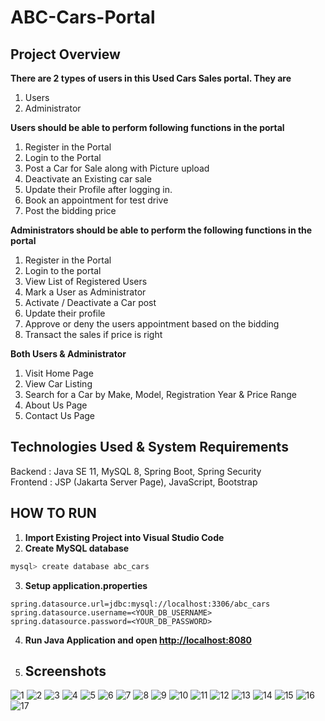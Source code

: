 # ABC-Cars-Portal

## Project Overview

**There are 2 types of users in this Used Cars Sales portal. They are**

1.  Users
2.  Administrator

**Users should be able to perform following functions in the portal**

1.  Register in the Portal
2.  Login to the Portal
3.  Post a Car for Sale along with Picture upload
4.  Deactivate an Existing car sale
5.  Update their Profile after logging in.
6.  Book an appointment for test drive
7.  Post the bidding price

**Administrators should be able to perform the following functions in the
portal**

1.  Register in the Portal
2.  Login to the portal
3.  View List of Registered Users
4.  Mark a User as Administrator
5.  Activate / Deactivate a Car post
6.  Update their profile
7.  Approve or deny the users appointment based on the bidding
8.  Transact the sales if price is right

**Both Users & Administrator**

1.  Visit Home Page
2.  View Car Listing
3.  Search for a Car by Make, Model, Registration Year & Price Range
4.  About Us Page
5.  Contact Us Page

## Technologies Used & System Requirements

Backend : Java SE 11, MySQL 8, Spring Boot, Spring Security <br/>
Frontend : JSP (Jakarta Server Page), JavaScript, Bootstrap <br/>

## HOW TO RUN

1. **Import Existing Project into Visual Studio Code** <br/>
2. **Create MySQL database**

```bash
mysql> create database abc_cars
```

3. **Setup application.properties**

```properties
spring.datasource.url=jdbc:mysql://localhost:3306/abc_cars
spring.datasource.username=<YOUR_DB_USERNAME>
spring.datasource.password=<YOUR_DB_PASSWORD>
```

4. **Run Java Application and open [http://localhost:8080](http://localhost:8080)**

5. ## Screenshots

![1](https://github.com/Chathu-Jayarathna/Lithan-Projects/assets/124165734/17c14b61-7194-49d7-97ef-5bd696c3390c)
![2](https://github.com/Chathu-Jayarathna/Lithan-Projects/assets/124165734/fc57fc38-23f1-48ce-b1a5-c3c3cd204717)
![3](https://github.com/Chathu-Jayarathna/Lithan-Projects/assets/124165734/a6c2dd4e-3f17-4227-8653-eac5edb28e67)
![4](https://github.com/Chathu-Jayarathna/Lithan-Projects/assets/124165734/471c0a13-46b1-4cae-ba9d-65c55d54a8f5)
![5](https://github.com/Chathu-Jayarathna/Lithan-Projects/assets/124165734/98324d51-b836-4f6a-a254-59cc1f4de09f)
![6](https://github.com/Chathu-Jayarathna/Lithan-Projects/assets/124165734/eb796763-56a6-4a66-984b-324a8d8c5145)
![7](https://github.com/Chathu-Jayarathna/Lithan-Projects/assets/124165734/50f255ad-0b14-42cb-85e3-5f019428b997)
![8](https://github.com/Chathu-Jayarathna/Lithan-Projects/assets/124165734/c820eed5-e182-4b99-a4b9-f20d4f8bb86e)
![9](https://github.com/Chathu-Jayarathna/Lithan-Projects/assets/124165734/a28942fa-c6f8-4334-b469-2d8ee2f026a5)
![10](https://github.com/Chathu-Jayarathna/Lithan-Projects/assets/124165734/6c07b41d-6956-4d09-83cb-1d00331f38c0)
![11](https://github.com/Chathu-Jayarathna/Lithan-Projects/assets/124165734/3a9231d5-6475-45b9-bb44-e4fab8b83652)
![12](https://github.com/Chathu-Jayarathna/Lithan-Projects/assets/124165734/b3e85f16-669f-4125-a0c1-8c38ce6229ca)
![13](https://github.com/Chathu-Jayarathna/Lithan-Projects/assets/124165734/f11ae206-3a93-48ea-83c0-fdb0489a858c)
![14](https://github.com/Chathu-Jayarathna/Lithan-Projects/assets/124165734/10193977-2689-4347-86e4-c6e2b6d841e8)
![15](https://github.com/Chathu-Jayarathna/Lithan-Projects/assets/124165734/1e09c49a-0aa2-4b38-8ab7-cd5910691cb5)
![16](https://github.com/Chathu-Jayarathna/Lithan-Projects/assets/124165734/af879c25-f9eb-408b-b47f-ffe9b7f0c2e3)
![17](https://github.com/Chathu-Jayarathna/Lithan-Projects/assets/124165734/02d06675-1227-4b07-a21a-3cfcf826e8ca)


   

   


